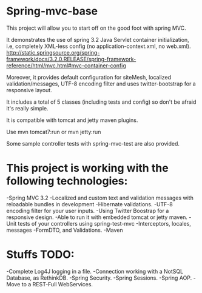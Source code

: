 Spring-mvc-base
========

This project will allow you to start off on the good foot with spring MVC.

It demonstrates the use of spring 3.2 Java Servlet container initialization, i.e, completely XML-less config (no application-context.xml, no web.xml).
http://static.springsource.org/spring-framework/docs/3.2.0.RELEASE/spring-framework-reference/html/mvc.html#mvc-container-config

Moreover, it provides default configuration for siteMesh, localized validation/messages, UTF-8 encoding filter and uses twitter-bootstrap for a responsive layout.

It includes a total of 5 classes (including tests and config) so don't be afraid it's really simple.

It is compatible with tomcat and jetty maven plugins.

Use
    mvn tomcat7:run
or
    mvn jetty:run

Some sample controller tests with spring-mvc-test are also provided.

This project is working with the following technologies:
========

-Spring MVC 3.2
-Localized and custom text and validation messages with reloadable bundles in development
-Hibernate validations.
-UTF-8 encoding filter for your user inputs.
-Using Twitter Boostrap for a responsive design.
-Able to run it with embedded tomcat or jetty maven.
-Unit tests of your controllers using spring-test-mvc
-Interceptors, locales, messages
-FormDTO, and Validations.
-Maven

Stuffs TODO:
========
-Complete Log4J logging in a file.
-Connection working with a NotSQL Database, as RethinkDB.
-Spring Security.
-Spring Sessions.
-Spring AOP.
-Move to a REST-Full WebServices.

